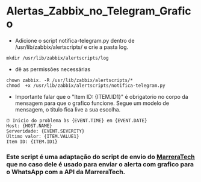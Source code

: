 # Alertas_Zabbix_no_Telegram_Grafico

* Adicione o script notifica-telegram.py dentro de /usr/lib/zabbix/alertscripts/ e crie a pasta log.
```
mkdir /usr/lib/zabbix/alertscripts/log
```
* dê as permissões necessárias
```
chown zabbix. -R /usr/lib/zabbix/alertscripts/*
chmod  +x /usr/lib/zabbix/alertscripts/notifica-telegram.py
```
* Importante falar que o "Item ID: {ITEM.ID1}" é obrigatorio no corpo da mensagem para que o grafico funcione.
Segue um modelo de mensagem, o titulo fica live a sua escolha.
```
⏰ Inicio do problema às {EVENT.TIME} em {EVENT.DATE}
Host: {HOST.NAME}
Serveridade: {EVENT.SEVERITY}
Último valor: {ITEM.VALUE1}
Item ID: {ITEM.ID1}
```

### Este script é uma adaptação do script de envio do [MarreraTech](https://github.com/MarreraTech/Zabbix/tree/main) que no caso dele é usado para enviar o alerta com grafico para o WhatsApp com a API da MarreraTech.
